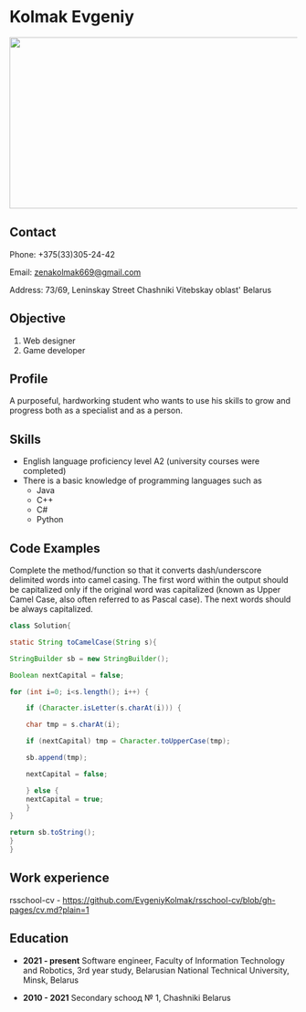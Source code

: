 # Kolmak Evgeniy
<img src="https://sun9-58.userapi.com/impf/c636522/v636522762/5eb31/_5fChIJc7sc.jpg?size=2560x1438&quality=96&sign=0c223e3130c33adc00e6d9559297b61f&type=album"  width="600" height="300">

## Contact
Phone: +375(33)305-24-42

Email: zenakolmak669@gmail.com

Address: 73/69, Leninskay Street Chashniki Vitebskay oblast' Belarus

## Objective
1. Web designer
2. Game developer

## Profile
A purposeful, hardworking student who wants to use his skills to grow and progress both as a specialist and as a person.

## Skills
+ English language proficiency level A2 (university courses were completed)
+ There is a basic knowledge of programming languages such as
    * Java
    * C++
    * C#
    * Python

## Code Examples
Complete the method/function so that it converts dash/underscore delimited words into camel casing. The first word within the output should be capitalized only if the original word was capitalized (known as Upper Camel Case, also often referred to as Pascal case). The next words should be always capitalized.

```java
class Solution{

static String toCamelCase(String s){

StringBuilder sb = new StringBuilder();

Boolean nextCapital = false;

for (int i=0; i<s.length(); i++) {

    if (Character.isLetter(s.charAt(i))) {

    char tmp = s.charAt(i);

    if (nextCapital) tmp = Character.toUpperCase(tmp);

    sb.append(tmp);

    nextCapital = false;

    } else {
    nextCapital = true;
    }
}

return sb.toString();
}
}
```
## Work experience
rsschool-cv - <https://github.com/EvgeniyKolmak/rsschool-cv/blob/gh-pages/cv.md?plain=1>

## Education
+ __2021 - present__      Software engineer, Faculty of Information Technology and Robotics, 3rd year study, Belarusian National Technical University, Minsk, Belarus

+ __2010 - 2021__         Secondary schooд № 1, Chashniki Belarus